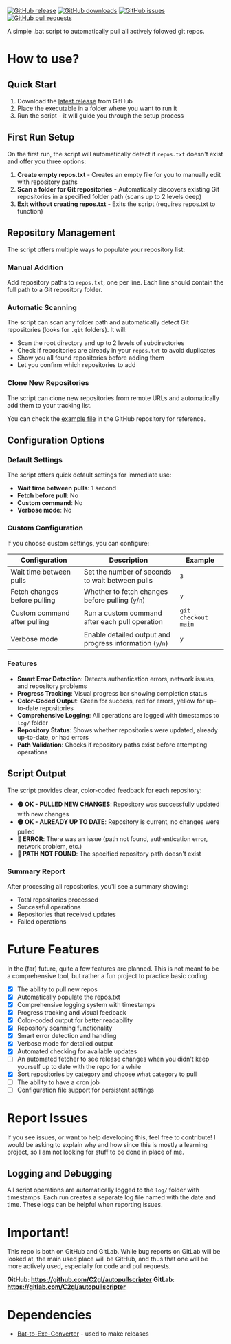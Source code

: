 
[![GitHub release](https://img.shields.io/github/release/c2gl/autopullscripter.svg)](https://github.com/c2gl/autopullscripter/releases)
[![GitHub downloads](https://img.shields.io/github/downloads/c2gl/autopullscripter/total.svg)](https://github.com/c2gl/autopullscripter/releases)
[![GitHub issues](https://img.shields.io/github/issues/c2gl/autopullscripter.svg)](https://github.com/c2gl/autopullscripter/issues)
[![GitHub pull requests](https://img.shields.io/github/issues-pr/c2gl/autopullscripter.svg)](https://github.com/c2gl/autopullscripter/pulls)

A simple .bat script to automatically pull all actively folowed git repos.

# How to use?

## Quick Start
1. Download the [latest release](https://github.com/C2gl/autopullscripter/releases) from GitHub
2. Place the executable in a folder where you want to run it
3. Run the script - it will guide you through the setup process

## First Run Setup
On the first run, the script will automatically detect if `repos.txt` doesn't exist and offer you three options:

1. **Create empty repos.txt** - Creates an empty file for you to manually edit with repository paths
2. **Scan a folder for Git repositories** - Automatically discovers existing Git repositories in a specified folder path (scans up to 2 levels deep)
3. **Exit without creating repos.txt** - Exits the script (requires repos.txt to function)

## Repository Management
The script offers multiple ways to populate your repository list:

### Manual Addition
Add repository paths to `repos.txt`, one per line. Each line should contain the full path to a Git repository folder.

### Automatic Scanning
The script can scan any folder path and automatically detect Git repositories (looks for `.git` folders). It will:
- Scan the root directory and up to 2 levels of subdirectories
- Check if repositories are already in your `repos.txt` to avoid duplicates
- Show you all found repositories before adding them
- Let you confirm which repositories to add

### Clone New Repositories
The script can clone new repositories from remote URLs and automatically add them to your tracking list.

You can check the [example file](https://github.com/C2gl/autopullscripter/blob/main/example_repos.txt) in the GitHub repository for reference.

## Configuration Options

### Default Settings
The script offers quick default settings for immediate use:
- **Wait time between pulls**: 1 second
- **Fetch before pull**: No
- **Custom command**: No  
- **Verbose mode**: No

### Custom Configuration
If you choose custom settings, you can configure:

| Configuration                        | Description                                                                                  | Example                  |
|---------------------------------------|----------------------------------------------------------------------------------------------|--------------------------|
| Wait time between pulls               | Set the number of seconds to wait between pulls                                              | `3`                      |
| Fetch changes before pulling          | Whether to fetch changes before pulling (`y`/`n`)                                            | `y`                      |
| Custom command after pulling          | Run a custom command after each pull operation                                               | `git checkout main`      |
| Verbose mode                          | Enable detailed output and progress information (`y`/`n`)                                    | `y`                      |

### Features
- **Smart Error Detection**: Detects authentication errors, network issues, and repository problems
- **Progress Tracking**: Visual progress bar showing completion status
- **Color-Coded Output**: Green for success, red for errors, yellow for up-to-date repositories
- **Comprehensive Logging**: All operations are logged with timestamps to `log/` folder
- **Repository Status**: Shows whether repositories were updated, already up-to-date, or had errors
- **Path Validation**: Checks if repository paths exist before attempting operations

## Script Output
The script provides clear, color-coded feedback for each repository:

- **🟢 OK - PULLED NEW CHANGES**: Repository was successfully updated with new changes
- **🟡 OK - ALREADY UP TO DATE**: Repository is current, no changes were pulled
- **🔴 ERROR**: There was an issue (path not found, authentication error, network problem, etc.)
- **🔴 PATH NOT FOUND**: The specified repository path doesn't exist

### Summary Report
After processing all repositories, you'll see a summary showing:
- Total repositories processed
- Successful operations
- Repositories that received updates
- Failed operations
# Future Features 
In the (far) future, quite a few features are planned. This is not meant to be a comprehensive tool, but rather a fun project to practice basic coding.

- [X] The ability to pull new repos
- [X] Automatically populate the repos.txt
- [X] Comprehensive logging system with timestamps
- [X] Progress tracking and visual feedback
- [X] Color-coded output for better readability
- [X] Repository scanning functionality
- [X] Smart error detection and handling
- [X] Verbose mode for detailed output
- [X] Automated checking for available updates
- [ ] An automated fetcher to see release changes when you didn't keep yourself up to date with the repo for a while
- [X] Sort repositories by category and choose what category to pull
- [ ] The ability to have a cron job
- [ ] Configuration file support for persistent settings

# Report Issues 
If you see issues, or want to help developing this, feel free to contribute!
I would be asking to explain why and how since this is mostly a learning project, so I am not looking for stuff to be done in place of me.

## Logging and Debugging
All script operations are automatically logged to the `log/` folder with timestamps. Each run creates a separate log file named with the date and time. These logs can be helpful when reporting issues. 

# Important! 
This repo is both on GitHub and GitLab. 
While bug reports on GitLab will be looked at, the main used place will be GitHub, and thus that one will be more actively used, especially for code and pull requests.

**GitHub: https://github.com/C2gl/autopullscripter**
**GitLab: https://gitlab.com/C2gl/autopullscripter**

# Dependencies 
- [Bat-to-Exe-Converter](https://github.com/l-urk/Bat-To-Exe-Converter-64-Bit/releases) - used to make releases